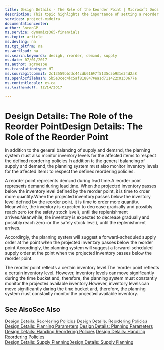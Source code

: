 ```yaml
---
title: Design Details - The Role of the Reorder Point | Microsoft Docs
description: This topic highlights the importance of setting a reorder point, so that you when to order more inventory.
services: project-madeira
documentationcenter: 
author: SorenGP
ms.service: dynamics365-financials
ms.topic: article
ms.devlang: na
ms.tgt_pltfrm: na
ms.workload: na
ms.search.keywords: desigh, reorder, demand, supply
ms.date: 07/01/2017
ms.author: sgroespe
ms.translationtype: HT
ms.sourcegitcommit: 2c13559bb3dc44cdb61697f5135c5b931e34d2a8
ms.openlocfilehash: 5b5e3cec4bc5af8188470ea1d711422c0130677e
ms.contentlocale: en-ca
ms.lasthandoff: 12/14/2017

---
```

# <a name="design-details-the-role-of-the-reorder-point"></a><span data-ttu-id="433fd-103">Design Details: The Role of the Reorder Point</span><span class="sxs-lookup"><span data-stu-id="433fd-103">Design Details: The Role of the Reorder Point</span></span>
<span data-ttu-id="433fd-104">In addition to the general balancing of supply and demand, the planning system must also monitor inventory levels for the affected items to respect the defined reordering policies.</span><span class="sxs-lookup"><span data-stu-id="433fd-104">In addition to the general balancing of supply and demand, the planning system must also monitor inventory levels for the affected items to respect the defined reordering policies.</span></span>  
  
<span data-ttu-id="433fd-105">A reorder point represents demand during lead time.</span><span class="sxs-lookup"><span data-stu-id="433fd-105">A reorder point represents demand during lead time.</span></span> <span data-ttu-id="433fd-106">When the projected inventory passes below the inventory level defined by the reorder point, it is time to order more quantity.</span><span class="sxs-lookup"><span data-stu-id="433fd-106">When the projected inventory passes below the inventory level defined by the reorder point, it is time to order more quantity.</span></span> <span data-ttu-id="433fd-107">Meanwhile, the inventory is expected to decrease gradually and possibly reach zero (or the safety stock level), until the replenishment arrives.</span><span class="sxs-lookup"><span data-stu-id="433fd-107">Meanwhile, the inventory is expected to decrease gradually and possibly reach zero (or the safety stock level), until the replenishment arrives.</span></span>  
  
<span data-ttu-id="433fd-108">Accordingly, the planning system will suggest a forward-scheduled supply order at the point when the projected inventory passes below the reorder point.</span><span class="sxs-lookup"><span data-stu-id="433fd-108">Accordingly, the planning system will suggest a forward-scheduled supply order at the point when the projected inventory passes below the reorder point.</span></span>  
  
<span data-ttu-id="433fd-109">The reorder point reflects a certain inventory level.</span><span class="sxs-lookup"><span data-stu-id="433fd-109">The reorder point reflects a certain inventory level.</span></span> <span data-ttu-id="433fd-110">However, inventory levels can move significantly during the time bucket and, therefore, the planning system must constantly monitor the projected available inventory.</span><span class="sxs-lookup"><span data-stu-id="433fd-110">However, inventory levels can move significantly during the time bucket and, therefore, the planning system must constantly monitor the projected available inventory.</span></span>  
  
## <a name="see-also"></a><span data-ttu-id="433fd-111">See Also</span><span class="sxs-lookup"><span data-stu-id="433fd-111">See Also</span></span>  
<span data-ttu-id="433fd-112">[Design Details: Reordering Policies](design-details-reordering-policies.md) </span><span class="sxs-lookup"><span data-stu-id="433fd-112">[Design Details: Reordering Policies](design-details-reordering-policies.md) </span></span>  
<span data-ttu-id="433fd-113">[Design Details: Planning Parameters](design-details-planning-parameters.md) </span><span class="sxs-lookup"><span data-stu-id="433fd-113">[Design Details: Planning Parameters](design-details-planning-parameters.md) </span></span>  
<span data-ttu-id="433fd-114">[Design Details: Handling Reordering Policies](design-details-handling-reordering-policies.md) </span><span class="sxs-lookup"><span data-stu-id="433fd-114">[Design Details: Handling Reordering Policies](design-details-handling-reordering-policies.md) </span></span>  
[<span data-ttu-id="433fd-115">Design Details: Supply Planning</span><span class="sxs-lookup"><span data-stu-id="433fd-115">Design Details: Supply Planning</span></span>](design-details-supply-planning.md)
